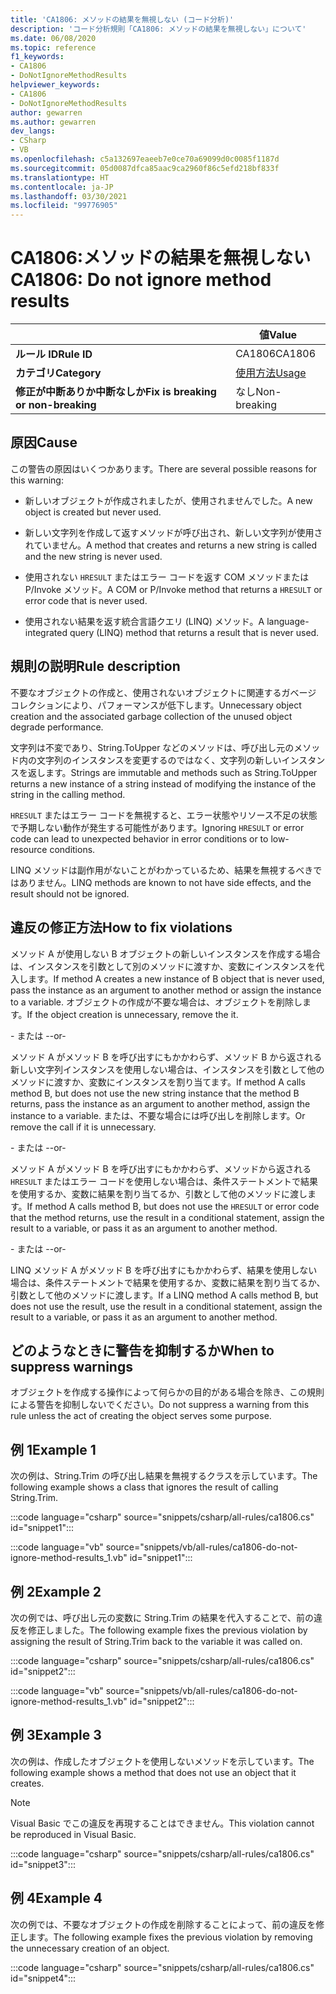 ```yaml
---
title: 'CA1806: メソッドの結果を無視しない (コード分析)'
description: 'コード分析規則「CA1806: メソッドの結果を無視しない」について'
ms.date: 06/08/2020
ms.topic: reference
f1_keywords:
- CA1806
- DoNotIgnoreMethodResults
helpviewer_keywords:
- CA1806
- DoNotIgnoreMethodResults
author: gewarren
ms.author: gewarren
dev_langs:
- CSharp
- VB
ms.openlocfilehash: c5a132697eaeeb7e0ce70a69099d0c0085f1187d
ms.sourcegitcommit: 05d0087dfca85aac9ca2960f86c5efd218bf833f
ms.translationtype: HT
ms.contentlocale: ja-JP
ms.lasthandoff: 03/30/2021
ms.locfileid: "99776905"
---
```

# <a name="ca1806-do-not-ignore-method-results"></a><span data-ttu-id="290ee-103">CA1806:メソッドの結果を無視しない</span><span class="sxs-lookup"><span data-stu-id="290ee-103">CA1806: Do not ignore method results</span></span>

| | <span data-ttu-id="290ee-104">値</span><span class="sxs-lookup"><span data-stu-id="290ee-104">Value</span></span> |
|-|-|
| <span data-ttu-id="290ee-105">**ルール ID**</span><span class="sxs-lookup"><span data-stu-id="290ee-105">**Rule ID**</span></span> |<span data-ttu-id="290ee-106">CA1806</span><span class="sxs-lookup"><span data-stu-id="290ee-106">CA1806</span></span>|
| <span data-ttu-id="290ee-107">**カテゴリ**</span><span class="sxs-lookup"><span data-stu-id="290ee-107">**Category**</span></span> |[<span data-ttu-id="290ee-108">使用方法</span><span class="sxs-lookup"><span data-stu-id="290ee-108">Usage</span></span>](usage-warnings.md)|
| <span data-ttu-id="290ee-109">**修正が中断ありか中断なしか**</span><span class="sxs-lookup"><span data-stu-id="290ee-109">**Fix is breaking or non-breaking**</span></span> |<span data-ttu-id="290ee-110">なし</span><span class="sxs-lookup"><span data-stu-id="290ee-110">Non-breaking</span></span>|

## <a name="cause"></a><span data-ttu-id="290ee-111">原因</span><span class="sxs-lookup"><span data-stu-id="290ee-111">Cause</span></span>

<span data-ttu-id="290ee-112">この警告の原因はいくつかあります。</span><span class="sxs-lookup"><span data-stu-id="290ee-112">There are several possible reasons for this warning:</span></span>

- <span data-ttu-id="290ee-113">新しいオブジェクトが作成されましたが、使用されませんでした。</span><span class="sxs-lookup"><span data-stu-id="290ee-113">A new object is created but never used.</span></span>

- <span data-ttu-id="290ee-114">新しい文字列を作成して返すメソッドが呼び出され、新しい文字列が使用されていません。</span><span class="sxs-lookup"><span data-stu-id="290ee-114">A method that creates and returns a new string is called and the new string is never used.</span></span>

- <span data-ttu-id="290ee-115">使用されない `HRESULT` またはエラー コードを返す COM メソッドまたは P/Invoke メソッド。</span><span class="sxs-lookup"><span data-stu-id="290ee-115">A COM or P/Invoke method that returns a `HRESULT` or error code that is never used.</span></span>

- <span data-ttu-id="290ee-116">使用されない結果を返す統合言語クエリ (LINQ) メソッド。</span><span class="sxs-lookup"><span data-stu-id="290ee-116">A language-integrated query (LINQ) method that returns a result that is never used.</span></span>

## <a name="rule-description"></a><span data-ttu-id="290ee-117">規則の説明</span><span class="sxs-lookup"><span data-stu-id="290ee-117">Rule description</span></span>

<span data-ttu-id="290ee-118">不要なオブジェクトの作成と、使用されないオブジェクトに関連するガベージ コレクションにより、パフォーマンスが低下します。</span><span class="sxs-lookup"><span data-stu-id="290ee-118">Unnecessary object creation and the associated garbage collection of the unused object degrade performance.</span></span>

<span data-ttu-id="290ee-119">文字列は不変であり、String.ToUpper などのメソッドは、呼び出し元のメソッド内の文字列のインスタンスを変更するのではなく、文字列の新しいインスタンスを返します。</span><span class="sxs-lookup"><span data-stu-id="290ee-119">Strings are immutable and methods such as String.ToUpper returns a new instance of a string instead of modifying the instance of the string in the calling method.</span></span>

<span data-ttu-id="290ee-120">`HRESULT` またはエラー コードを無視すると、エラー状態やリソース不足の状態で予期しない動作が発生する可能性があります。</span><span class="sxs-lookup"><span data-stu-id="290ee-120">Ignoring `HRESULT` or error code can lead to unexpected behavior in error conditions or to low-resource conditions.</span></span>

<span data-ttu-id="290ee-121">LINQ メソッドは副作用がないことがわかっているため、結果を無視するべきではありません。</span><span class="sxs-lookup"><span data-stu-id="290ee-121">LINQ methods are known to not have side effects, and the result should not be ignored.</span></span>

## <a name="how-to-fix-violations"></a><span data-ttu-id="290ee-122">違反の修正方法</span><span class="sxs-lookup"><span data-stu-id="290ee-122">How to fix violations</span></span>

<span data-ttu-id="290ee-123">メソッド A が使用しない B オブジェクトの新しいインスタンスを作成する場合は、インスタンスを引数として別のメソッドに渡すか、変数にインスタンスを代入します。</span><span class="sxs-lookup"><span data-stu-id="290ee-123">If method A creates a new instance of B object that is never used, pass the instance as an argument to another method or assign the instance to a variable.</span></span> <span data-ttu-id="290ee-124">オブジェクトの作成が不要な場合は、オブジェクトを削除します。</span><span class="sxs-lookup"><span data-stu-id="290ee-124">If the object creation is unnecessary, remove the it.</span></span>

<span data-ttu-id="290ee-125">\- または -</span><span class="sxs-lookup"><span data-stu-id="290ee-125">-or-</span></span>

<span data-ttu-id="290ee-126">メソッド A がメソッド B を呼び出すにもかかわらず、メソッド B から返される新しい文字列インスタンスを使用しない場合は、インスタンスを引数として他のメソッドに渡すか、変数にインスタンスを割り当てます。</span><span class="sxs-lookup"><span data-stu-id="290ee-126">If method A calls method B, but does not use the new string instance that the method B returns, pass the instance as an argument to another method, assign the instance to a variable.</span></span> <span data-ttu-id="290ee-127">または、不要な場合には呼び出しを削除します。</span><span class="sxs-lookup"><span data-stu-id="290ee-127">Or remove the call if it is unnecessary.</span></span>

<span data-ttu-id="290ee-128">\- または -</span><span class="sxs-lookup"><span data-stu-id="290ee-128">-or-</span></span>

<span data-ttu-id="290ee-129">メソッド A がメソッド B を呼び出すにもかかわらず、メソッドから返される `HRESULT` またはエラー コードを使用しない場合は、条件ステートメントで結果を使用するか、変数に結果を割り当てるか、引数として他のメソッドに渡します。</span><span class="sxs-lookup"><span data-stu-id="290ee-129">If method A calls method B, but does not use the `HRESULT` or error code that the method returns, use the result in a conditional statement, assign the result to a variable, or pass it as an argument to another method.</span></span>

<span data-ttu-id="290ee-130">\- または -</span><span class="sxs-lookup"><span data-stu-id="290ee-130">-or-</span></span>

<span data-ttu-id="290ee-131">LINQ メソッド A がメソッド B を呼び出すにもかかわらず、結果を使用しない場合は、条件ステートメントで結果を使用するか、変数に結果を割り当てるか、引数として他のメソッドに渡します。</span><span class="sxs-lookup"><span data-stu-id="290ee-131">If a LINQ method A calls method B, but does not use the result, use the result in a conditional statement, assign the result to a variable, or pass it as an argument to another method.</span></span>

## <a name="when-to-suppress-warnings"></a><span data-ttu-id="290ee-132">どのようなときに警告を抑制するか</span><span class="sxs-lookup"><span data-stu-id="290ee-132">When to suppress warnings</span></span>

<span data-ttu-id="290ee-133">オブジェクトを作成する操作によって何らかの目的がある場合を除き、この規則による警告を抑制しないでください。</span><span class="sxs-lookup"><span data-stu-id="290ee-133">Do not suppress a warning from this rule unless the act of creating the object serves some purpose.</span></span>

## <a name="example-1"></a><span data-ttu-id="290ee-134">例 1</span><span class="sxs-lookup"><span data-stu-id="290ee-134">Example 1</span></span>

<span data-ttu-id="290ee-135">次の例は、String.Trim の呼び出し結果を無視するクラスを示しています。</span><span class="sxs-lookup"><span data-stu-id="290ee-135">The following example shows a class that ignores the result of calling String.Trim.</span></span>

:::code language="csharp" source="snippets/csharp/all-rules/ca1806.cs" id="snippet1":::

:::code language="vb" source="snippets/vb/all-rules/ca1806-do-not-ignore-method-results_1.vb" id="snippet1":::

## <a name="example-2"></a><span data-ttu-id="290ee-136">例 2</span><span class="sxs-lookup"><span data-stu-id="290ee-136">Example 2</span></span>

<span data-ttu-id="290ee-137">次の例では、呼び出し元の変数に String.Trim の結果を代入することで、前の違反を修正しました。</span><span class="sxs-lookup"><span data-stu-id="290ee-137">The following example fixes the previous violation by assigning the result of String.Trim back to the variable it was called on.</span></span>

:::code language="csharp" source="snippets/csharp/all-rules/ca1806.cs" id="snippet2":::

:::code language="vb" source="snippets/vb/all-rules/ca1806-do-not-ignore-method-results_1.vb" id="snippet2":::

## <a name="example-3"></a><span data-ttu-id="290ee-138">例 3</span><span class="sxs-lookup"><span data-stu-id="290ee-138">Example 3</span></span>

<span data-ttu-id="290ee-139">次の例は、作成したオブジェクトを使用しないメソッドを示しています。</span><span class="sxs-lookup"><span data-stu-id="290ee-139">The following example shows a method that does not use an object that it creates.</span></span>

> [!NOTE]
> <span data-ttu-id="290ee-140">Visual Basic でこの違反を再現することはできません。</span><span class="sxs-lookup"><span data-stu-id="290ee-140">This violation cannot be reproduced in Visual Basic.</span></span>

:::code language="csharp" source="snippets/csharp/all-rules/ca1806.cs" id="snippet3":::

## <a name="example-4"></a><span data-ttu-id="290ee-141">例 4</span><span class="sxs-lookup"><span data-stu-id="290ee-141">Example 4</span></span>

<span data-ttu-id="290ee-142">次の例では、不要なオブジェクトの作成を削除することによって、前の違反を修正します。</span><span class="sxs-lookup"><span data-stu-id="290ee-142">The following example fixes the previous violation by removing the unnecessary creation of an object.</span></span>

:::code language="csharp" source="snippets/csharp/all-rules/ca1806.cs" id="snippet4":::

<!-- Examples don't exist for the following...

The following example shows a method that ignores the error code that the native method GetShortPathName returns.

The following example fixes the previous violation by checking the error code and throwing an exception when the call fails.
-->
